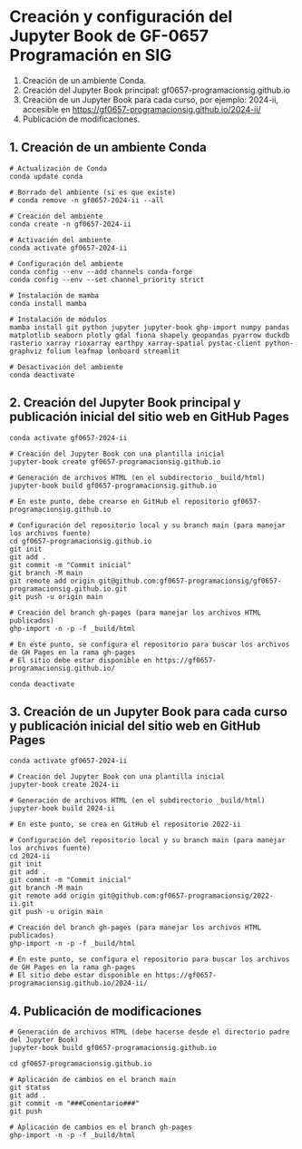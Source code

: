 # Creación y configuración del Jupyter Book de GF-0657 Programación en SIG

1. Creación de un ambiente Conda.
2. Creación del Jupyter Book principal: gf0657-programacionsig.github.io
3. Creación de un Jupyter Book para cada curso, por ejemplo: 2024-ii, accesible en https://gf0657-programacionsig.github.io/2024-ii/
4. Publicación de modificaciones.

## 1. Creación de un ambiente Conda

```shell
# Actualización de Conda
conda update conda

# Borrado del ambiente (si es que existe)
# conda remove -n gf0657-2024-ii --all

# Creación del ambiente
conda create -n gf0657-2024-ii

# Activación del ambiente
conda activate gf0657-2024-ii

# Configuración del ambiente
conda config --env --add channels conda-forge
conda config --env --set channel_priority strict

# Instalación de mamba
conda install mamba

# Instalación de módulos
mamba install git python jupyter jupyter-book ghp-import numpy pandas matplotlib seaborn plotly gdal fiona shapely geopandas pyarrow duckdb rasterio xarray rioxarray earthpy xarray-spatial pystac-client python-graphviz folium leafmap lonboard streamlit

# Desactivación del ambiente
conda deactivate
```

## 2. Creación del Jupyter Book principal y publicación inicial del sitio web en GitHub Pages

```shell
conda activate gf0657-2024-ii

# Creación del Jupyter Book con una plantilla inicial
jupyter-book create gf0657-programacionsig.github.io

# Generación de archivos HTML (en el subdirectorio _build/html)
jupyter-book build gf0657-programacionsig.github.io

# En este punto, debe crearse en GitHub el repositorio gf0657-programacionsig.github.io

# Configuración del repositorio local y su branch main (para manejar los archivos fuente)
cd gf0657-programacionsig.github.io
git init
git add .
git commit -m "Commit inicial"
git branch -M main
git remote add origin git@github.com:gf0657-programacionsig/gf0657-programacionsig.github.io.git
git push -u origin main

# Creación del branch gh-pages (para manejar los archivos HTML publicados)
ghp-import -n -p -f _build/html

# En este punto, se configura el repositorio para buscar los archivos de GH Pages en la rama gh-pages
# El sitio debe estar disponible en https://gf0657-programacionsig.github.io/

conda deactivate
```

## 3. Creación de un Jupyter Book para cada curso y publicación inicial del sitio web en GitHub Pages

```shell
conda activate gf0657-2024-ii

# Creación del Jupyter Book con una plantilla inicial
jupyter-book create 2024-ii

# Generación de archivos HTML (en el subdirectorio _build/html)
jupyter-book build 2024-ii

# En este punto, se crea en GitHub el repositorio 2022-ii

# Configuración del repositorio local y su branch main (para manejar los archivos fuente)
cd 2024-ii
git init
git add .
git commit -m "Commit inicial"
git branch -M main
git remote add origin git@github.com:gf0657-programacionsig/2022-ii.git
git push -u origin main

# Creación del branch gh-pages (para manejar los archivos HTML publicados)
ghp-import -n -p -f _build/html

# En este punto, se configura el repositorio para buscar los archivos de GH Pages en la rama gh-pages
# El sitio debe estar disponible en https://gf0657-programacionsig.github.io/2024-ii/
```

## 4. Publicación de modificaciones

```shell
# Generación de archivos HTML (debe hacerse desde el directorio padre del Jupyter Book)
jupyter-book build gf0657-programacionsig.github.io

cd gf0657-programacionsig.github.io

# Aplicación de cambios en el branch main
git status
git add .
git commit -m "###Comentario###"
git push

# Aplicación de cambios en el branch gh-pages
ghp-import -n -p -f _build/html
```